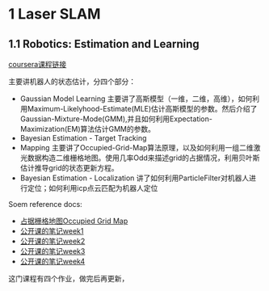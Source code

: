 # 1 Laser SLAM
## 1.1 Robotics: Estimation and Learning 
[coursera课程链接](https://www.coursera.org/learn/robotics-learning)  

主要讲机器人的状态估计，分四个部分：

- Gaussian Model Learning
主要讲了高斯模型（一维，二维，高维），如何利用Maximum-Likelyhood-Estimate(MLE)估计高斯模型的参数。然后介绍了Gaussian-Mixture-Mode(GMM),并且如何利用Expectation-Maximization(EM)算法估计GMM的参数。
- Bayesian Estimation - Target Tracking
- Mapping 
主要讲了Occupied-Grid-Map算法原理，以及如何利用一组二维激光数据构造二维栅格地图。使用几率Odd来描述grid的占据情况，利用贝叶斯估计推导grid的状态更新方程。
- Bayesian Estimation - Localization 
讲了如何利用ParticleFilter对机器人进行定位；如何利用icp点云匹配为机器人定位

Soem reference docs:

- [占据栅格地图Occupied Grid Map](https://zhuanlan.zhihu.com/p/21738718)
- [公开课的笔记week1](https://blog.yxwang.me/2018/07/robotics-slam-week1/)
- [公开课的笔记week2](https://blog.yxwang.me/2018/07/robotics-slam-week2/)
- [公开课的笔记week3](https://blog.yxwang.me/2018/08/robotics-slam-week3/)
- [公开课的笔记week4](https://blog.yxwang.me/2018/08/robotics-slam-week4/)

这门课程有四个作业，做完后再更新，

